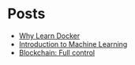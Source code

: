 # Posts
- [Why Learn Docker]("https://techinhurry.wordpress.com/2019/05/20/why-learn-docker/")
- [Introduction to Machine Learning](./posts/introml.md)
- [Blockchain: Full control](./posts/blockchain.md)